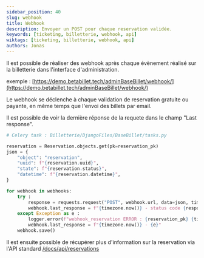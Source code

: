 ```yaml
---
sidebar_position: 40
slug: webhook
title: Webhook
description: Envoyer un POST pour chaque reservation validée.
keywords: [ticketing, billetterie, webhook, api]
wiktags: [ticketing, billetterie, webhook, api]
authors: Jonas
---
```


Il est possible de réaliser des webhook après chaque évènement réalisé sur la billetterie dans l'interface 
d'administration.

exemple : [https://demo.betabillet.tech/adminBaseBillet/webhook/](https://demo.betabillet.tech/adminBaseBillet/webhook/)

Le webhook se déclenche à chaque validation de reservation gratuite ou payante, en même temps que l'envoi des billets
par email.

Il est possible de voir la dernière réponse de la requete dans le champ "Last response".

```python title="Reservation"
# Celery task : Billetterie/DjangoFiles/BaseBillet/tasks.py

reservation = Reservation.objects.get(pk=reservation_pk)
json = {
    "object": "reservation",
    "uuid": f"{reservation.uuid}",
    "state": f"{reservation.status}",
    "datetime": f"{reservation.datetime}",
}

for webhook in webhooks:
    try :
        response = requests.request("POST", webhook.url, data=json, timeout=2)
        webhook.last_response = f"{timezone.now()} - status code {response.status_code} - {response.text}"
    except Exception as e :
        logger.error(f"webhook_reservation ERROR : {reservation_pk} {timezone.now()} {e}")
        webhook.last_response = f"{timezone.now()} - {e}"
    webhook.save()

```

Il est ensuite possible de récupérer plus d'information sur la reservation via l'API standard [/docs/api/reservations](/docs/api/reservations)